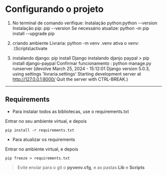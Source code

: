 # Configurando o projeto 

1. No terminal de comando verifique:
 Instalação python:python --version
 Instalação pip: pip --version 
    Se necessário atualize: python -m pip install --upgrade pip 


2. criando ambiente
    Livraria: python -m venv .venv
    ativa o venv: .\Scripts\activate


4. instalando django:  pip install Django 
    instalando djanjo paypal > pip install django-paypal
    Confirmar funcionamento : python manage.py runserver
    (devolve March 25, 2024 - 15:12:01
    Django version 5.0.3, using settings 'livraria.settings'
    Starting development server at http://127.0.0.1:8000/
    Quit the server with CTRL-BREAK.)

------------------------

## Requirements

- Para instalar todos as bibliotecas, use o requirements.txt

Entrar no seu ambiente virtual, e depois 
```
pip install -r requirements.txt
```

- Para atualizar os requirements

Entrar no ambiente virtual, e depois 
```
pip freeze > requirements.txt
```

> Evite enviar para o git o **pyvenv.cfg**, e as pastas **Lib** e **Scripts**